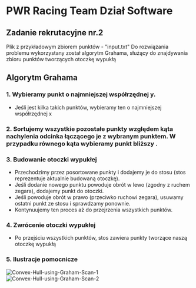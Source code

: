 # PWR Racing Team Dział Software
## Zadanie rekrutacyjne nr.2
Plik z przykładowym zbiorem punktów - "input.txt"
Do rozwiązania problemu wykorzystany został algorytm Grahama, służący do znajdywania zbioru punktów tworzących otoczkę wypukłą

## Algorytm Grahama
### 1. Wybieramy punkt o najmniejszej współrzędnej y.
- Jeśli jest kilka takich punktów, wybieramy ten o najmniejszej współrzędnej x
### 2. Sortujemy wszystkie pozostałe punkty względem kąta nachylenia odcinka łączącego je z wybranym punktem. W przypadku równego kąta wybieramy punkt bliższy .
### 3. Budowanie otoczki wypukłej
- Przechodzimy przez posortowane punkty i dodajemy je do stosu (stos reprezentuje aktualnie budowaną otoczkę).
- Jeśli dodanie nowego punktu powoduje obrót w lewo (zgodny z ruchem zegara), dodajemy punkt do otoczki.
- Jeśli powoduje obrót w prawo (przeciwko ruchowi zegara), usuwamy ostatni punkt ze stosu i sprawdzamy ponownie.
- Kontynuujemy ten proces aż do przejrzenia wszystkich punktów.
### 4. Zwrócenie otoczki wypukłej
- Po przejściu wszystkich punktów, stos zawiera punkty tworzące naszą otoczkę wypukłą
### 5. Ilustracje pomocnicze
![Convex-Hull-using-Graham-Scan-1](https://github.com/user-attachments/assets/74429bef-cef0-4c4f-b488-ccc36f9a6dcc)
![Convex-Hull-using-Graham-Scan-2](https://github.com/user-attachments/assets/93ac0112-99e4-4fa7-b8ff-11eacf531589)
